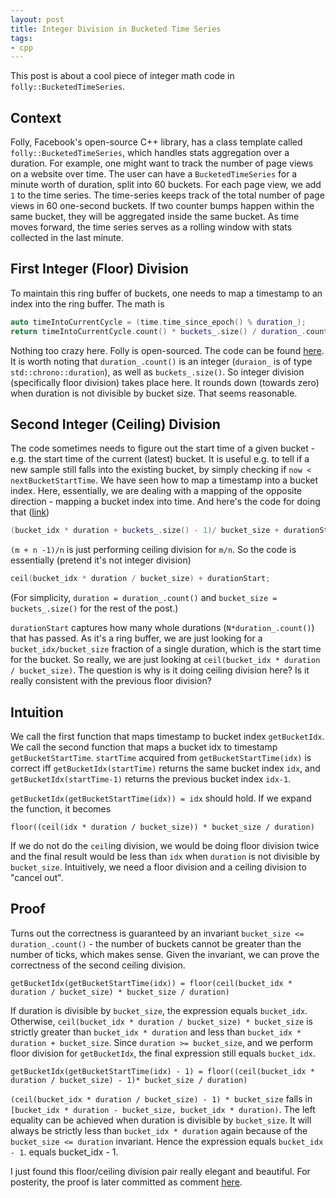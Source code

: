 ```yaml
---
layout: post
title: Integer Division in Bucketed Time Series
tags:
- cpp
---
```


This post is about a cool piece of integer math code in `folly::BucketedTimeSeries`.

## Context
Folly, Facebook's open-source C++ library, has a class template called `folly::BucketedTimeSeries`, which handles stats aggregation over a duration. For example, one might want to track the number of page views on a website over time. The user can have a `BucketedTimeSeries` for a minute worth of duration, split into 60 buckets. For each page view, we add `1` to the time series. The time-series keeps track of the total number of page views in 60 one-second buckets. If two counter bumps happen within the same bucket, they will be aggregated inside the same bucket. As time moves forward, the time series serves as a rolling window with stats collected in the last minute.

## First Integer (Floor) Division 
To maintain this ring buffer of buckets, one needs to map a timestamp to an index into the ring buffer. The math is

```c++
auto timeIntoCurrentCycle = (time.time_since_epoch() % duration_);
return timeIntoCurrentCycle.count() * buckets_.size() / duration_.count();
```

Nothing too crazy here. Folly is open-sourced. The code can be found [here](https://github.com/facebook/folly/blob/main/folly/stats/BucketedTimeSeries-inl.h#L360). It is worth noting that `duration_.count()` is an integer (`duraion_` is of type `std::chrono::duration`), as well as `buckets_.size()`. So integer division (specifically floor division) takes place here. It rounds down (towards zero) when duration is not divisible by bucket size. That seems reasonable.

## Second Integer (Ceiling) Division
The code sometimes needs to figure out the start time of a given bucket - e.g. the start time of the current (latest) bucket. It is useful e.g. to tell if a new sample still falls into the existing bucket, by simply checking if `now < nextBucketStartTime`. We have seen how to map a timestamp into a bucket index. Here, essentially, we are dealing with a mapping of the opposite direction - mapping a bucket index into time. And here's the code for doing that ([link](https://github.com/facebook/folly/blob/main/folly/stats/BucketedTimeSeries-inl.h#L369-L426))
```c++
(bucket_idx * duration + buckets_.size() - 1)/ bucket_size + durationStart;
```

`(m + n -1)/n` is just performing ceiling division for `m/n`. So the code is essentially (pretend it's not integer division)
```c++
ceil(bucket_idx * duration / bucket_size) + durationStart;
```
(For simplicity, `duration = duration_.count()` and `bucket_size = buckets_.size()` for the rest of the post.)

`durationStart` captures how many whole durations (`N*duration_.count()`) that has passed. As it's a ring buffer, we are just looking for a `bucket_idx/bucket_size` fraction of a single duration, which is the start time for the bucket. So really, we are just looking at `ceil(bucket_idx * duration / bucket_size)`. The question is why is it doing ceiling division here? Is it really consistent with the previous floor division? 

## Intuition
We call the first function that maps timestamp to bucket index `getBucketIdx`. We call the second function that maps a bucket idx to timestamp `getBucketStartTime`. `startTime` acquired from `getBucketStartTime(idx)` is correct iff `getBucketIdx(startTime)` returns the same bucket index `idx`, and `getBucketIdx(startTime-1)` returns the previous bucket
index `idx-1`. 

`getBucketIdx(getBucketStartTime(idx)) = idx` should hold. If we expand the function, it becomes
```
floor((ceil(idx * duration / bucket_size)) * bucket_size / duration)
```

If we do not do the `ceil`ing division, we would be doing floor division twice and the final result would be less than `idx` when `duration` is not divisible by `bucket_size`. Intuitively, we need a floor division and a ceiling division to "cancel out". 

## Proof
Turns out the correctness is guaranteed by an invariant `bucket_size <= duration_.count()` - the number of buckets cannot be greater than the number of ticks, which makes sense. Given the invariant, we can prove the correctness of the second ceiling division.

`getBucketIdx(getBucketStartTime(idx)) = floor(ceil(bucket_idx *  duration / bucket_size) * bucket_size / duration)`

If duration is divisible by `bucket_size`, the expression equals `bucket_idx`. Otherwise, `ceil(bucket_idx * duration / bucket_size) * bucket_size` is strictly greater than `bucket_idx * duration` and less than
`bucket_idx * duration + bucket_size`.  Since `duration >= bucket_size`, and we perform floor division for `getBucketIdx`, the final expression still equals `bucket_idx`.

`getBucketIdx(getBucketStartTime(idx) - 1) = floor((ceil(bucket_idx *  duration / bucket_size) - 1)* bucket_size / duration)`

`(ceil(bucket_idx * duration / bucket_size) - 1) * bucket_size` falls in `[bucket_idx * duration - bucket_size, bucket_idx * duration)`. The left equality can be achieved when duration is divisible by `bucket_size`. It will always be strictly less than `bucket_idx * duration` again because of the `bucket_size <= duration` invariant. Hence the expression equals `bucket_idx - 1`.
equals bucket_idx - 1.

I just found this floor/ceiling division pair really elegant and beautiful. For posterity, the proof is later committed as comment [here](https://github.com/facebook/folly/blob/main/folly/stats/BucketedTimeSeries-inl.h#L392-L417).
